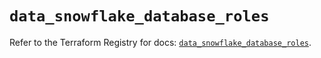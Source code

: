 # `data_snowflake_database_roles`

Refer to the Terraform Registry for docs: [`data_snowflake_database_roles`](https://registry.terraform.io/providers/snowflakedb/snowflake/2.7.0/docs/data-sources/database_roles).
